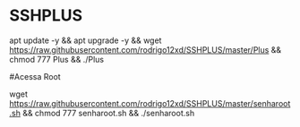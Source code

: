# SSHPLUS

apt update -y && apt upgrade -y && wget https://raw.githubusercontent.com/rodrigo12xd/SSHPLUS/master/Plus && chmod 777 Plus && ./Plus


#Acessa Root

wget https://raw.githubusercontent.com/rodrigo12xd/SSHPLUS/master/senharoot.sh && chmod 777 senharoot.sh && ./senharoot.sh
